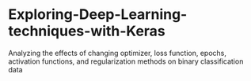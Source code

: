 # Exploring-Deep-Learning-techniques-with-Keras
Analyzing the effects of changing optimizer, loss function, epochs, activation functions, and regularization methods on binary classification data 
